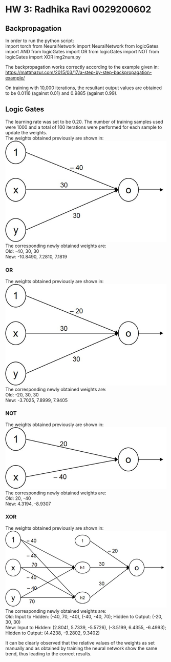 # HW 3: Radhika Ravi 0029200602

## Backpropagation
In order to run the python script:  
import torch
from NeuralNetwork import NeuralNetwork
from logicGates import AND
from logicGates import OR
from logicGates import NOT
from logicGates import XOR
img2num.py

The backpropagation works correctly according to the example given in: https://mattmazur.com/2015/03/17/a-step-by-step-backpropagation-example/

On training with 10,000 iterations, the resultant output values are obtained to be 0.0116 (against 0.01) and 0.9885 (against 0.99).

## Logic Gates
The learning rate was set to be 0.20. The number of training samples used were 1000 and a total of 100 iterations were performed for each sample to update the weights.  
The weights obtained previously are shown in:  
![](https://github.com/radhikaravi251/BME595/blob/Asmt2/Asmt2/AND.jpg)  
The corresponding newly obtained weights are:  
Old: -40, 30, 30  
New: -10.8490, 7.2810, 7.1819

### OR
The weights obtained previously are shown in:  
![](https://github.com/radhikaravi251/BME595/blob/Asmt2/Asmt2/OR.jpg)  
The corresponding newly obtained weights are:  
Old: -20, 30, 30  
New: -3.7025, 7.8999, 7.9405

### NOT
The weights obtained previously are shown in:  
![](https://github.com/radhikaravi251/BME595/blob/Asmt2/Asmt2/NOT.jpg)  
The corresponding newly obtained weights are:  
Old: 20, -40  
New: 4.3194, -8.9307 

### XOR
The weights obtained previously are shown in:  
![](https://github.com/radhikaravi251/BME595/blob/Asmt2/Asmt2/XOR.jpg)  
The corresponding newly obtained weights are:  
Old: Input to Hidden: (-40, 70, -40), (-40, -40, 70);  Hidden to Output: (-20, 30, 30)  
New: Input to Hidden: (2.8041, 5.7339, -5.5726), (-3.5199, 6.4355, -6.4993);  Hidden to Output: (4.4238, -9.2802, 9.3402)  

It can be clearly observed that the relative values of the weights as set manually and as obtained by training the neural network show the same trend, thus leading to the correct results. 
